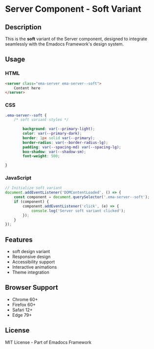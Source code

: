# Server Component - Soft Variant

## Description
This is the **soft** variant of the Server component, designed to integrate seamlessly with the Emadocs Framework's design system.

## Usage

### HTML
```html
<server class="ema-server ema-server--soft">
    Content here
</server>
```

### CSS
```css
.ema-server--soft {
    /* soft variant styles */
    
        background: var(--primary-light);
        color: var(--primary-dark);
        border: 1px solid var(--primary);
        border-radius: var(--border-radius-lg);
        padding: var(--spacing-md) var(--spacing-lg);
        box-shadow: var(--shadow-sm);
        font-weight: 500;
    
}
```

### JavaScript
```javascript
// Initialize soft variant
document.addEventListener('DOMContentLoaded', () => {
    const component = document.querySelector('.ema-server--soft');
    if (component) {
        component.addEventListener('click', (e) => {
            console.log('Server soft variant clicked');
        });
    }
});
```

## Features
- soft design variant
- Responsive design
- Accessibility support
- Interactive animations
- Theme integration

## Browser Support
- Chrome 60+
- Firefox 60+
- Safari 12+
- Edge 79+

## License
MIT License - Part of Emadocs Framework
